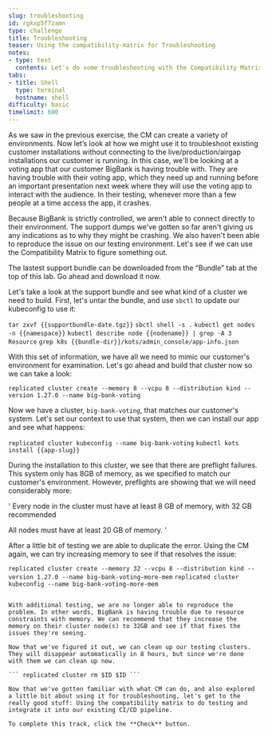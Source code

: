 ```yaml
---
slug: troubleshooting
id: rgkxp5f7zamn
type: challenge
title: Troubleshooting
teaser: Using the compatibility-matrix for Troubleshooting
notes:
- type: text
  contents: Let's do some troubleshooting with the Compatibility Matrix
tabs:
- title: Shell
  type: terminal
  hostname: shell
difficulty: basic
timelimit: 600
---
```


As we saw in the previous exercise, the CM can create a variety of environments. Now let’s look at how we might use it to troubleshoot existing customer installations without connecting to the live/production/airgap installations our customer is running. In this case, we'll be looking at a voting app that our customer BigBank is having trouble with. They are having trouble with their voting app, which they need up and running before an important presentation next week where they will use the voting app to interact with the audience. In their testing, whenever more than a few people at a time access the app, it crashes.

Because BigBank is strictly controlled, we aren't able to connect directly to their environment. The support dumps we've gotten so far aren't giving us any indications as to why they might be crashing. We also haven't been able to reproduce the issue on our testing environment. Let's see if we can use the Compatibility Matrix to figure something out.

The lastest support bundle can be downloaded from the “Bundle” tab at the top of this lab. Go ahead and download it now.

Let's take a look at the support bundle and see what kind of a cluster we need to build. First, let's untar the bundle, and use `sbctl` to update our kubeconfig to use it:

``` tar zxvf {{supportbundle-date.tgz}} ```
``` sbctl shell -s . ```
``` kubectl get nodes -n {{namespace}} ```
``` kubectl describe node {{nodename}} | grep -A 3 Resource ```
``` grep k8s {{bundle-dir}}/kots/admin_console/app-info.json ```

With this set of information, we have all we need to mimic our customer's environment for examination. Let's go ahead and build that cluster now so we can take a look:

``` replicated cluster create --memory 8 --vcpu 8 --distribution kind --version 1.27.0 --name big-bank-voting ```

Now we have a cluster, `big-bank-voting`, that matches our customer's system. Let's set our context to use that system, then we can install our app and see what happens:

``` replicated cluster kubeconfig --name big-bank-voting ```
``` kubectl kots install {{app-slug}} ```

During the installation to this cluster, we see that there are preflight failures. This system only has 8GB of memory, as we specified to match our customer's environment. However, preflights are showing that we will need considerably more:

'
Every node in the cluster must have at least 8 GB of memory, with 32 GB recommended

All nodes must have at least 20 GB of memory.
'

After a little bit of testing we are able to duplicate the error. Using the CM again, we can try increasing memory to see if that resolves the issue:

``` replicated cluster create --memory 32 --vcpu 8 --distribution kind --version 1.27.0 --name big-bank-voting-more-mem ```
``` replicated cluster kubeconfig --name big-bank-voting-more-mem ```
``` kube kods install {{app-slug}}}

With additional testing, we are no longer able to reproduce the problem. In other words, BigBank is having trouble due to resource constraints with memory. We can recommend that they increase the memory on their cluster node(s) to 32GB and see if that fixes the issues they're seeing.

Now that we've figured it out, we can clean up our testing clusters. They will disappear automatically in 8 hours, but since we're done with them we can clean up now.

``` replicated cluster rm $ID $ID ```

Now that we've gotten familiar with what CM can do, and also explored a little bit about using it for troubleshooting, let's get to the really good stuff: Using the compatibility matrix to do testing and integrate it into our existing CI/CD pipeline.

To complete this track, click the **Check** button.
